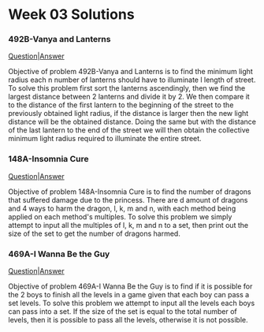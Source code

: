 # Week 03 Solutions

### 492B-Vanya and Lanterns

[Question](http://codeforces.com/problemset/problem/492/B)|[Answer](https://codeforces.com/contest/492/submission/42955946)

Objective of problem 492B-Vanya and Lanterns is to find the minimum light radius each n number of lanterns should have to illuminate
l length of street. To solve this problem first sort the lanterns ascendingly, then we find the largest distance between 2 lanterns and 
divide it by 2. We then compare it to the distance of the first lantern to the beginning of the street to the previously obtained light 
radius, if the distance is larger then the new light distance will be the obtained distance. Doing the same but with the distance of the 
last lantern to the end of the street we will then obtain the collective minimum light radius required to illuminate the entire street.

### 148A-Insomnia Cure

[Question](http://codeforces.com/problemset/problem/148/A)|[Answer](http://codeforces.com/contest/148/submission/42937887)

Objective of problem 148A-Insomnia Cure is to find the number of dragons that suffered damage due to the princess. There are d amount of 
dragons and 4 ways to harm the dragon, l, k, m and n, with each method being applied on each method's multiples. To solve this problem
we simply attempt to input all the multiples of l, k, m and n to a set, then print out the size of the set to get the number of dragons
harmed. 

### 469A-I Wanna Be the Guy

[Question](http://codeforces.com/problemset/problem/469/A)|[Answer](http://codeforces.com/contest/469/submission/42940512)

Objective of problem 469A-I Wanna Be the Guy is to find if it is possible for the 2 boys to finish all the levels in a game given that
each boy can pass a set levels. To solve this problem we attempt to input all the levels each boys can pass into a set. If the size of the
set is equal to the total number of levels, then it is possible to pass all the levels, otherwise it is not possible. 
